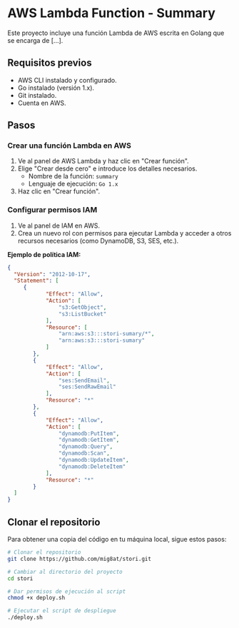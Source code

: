 # AWS Lambda Function - Summary

Este proyecto incluye una función Lambda de AWS escrita en Golang que se encarga de [...].

## Requisitos previos

- AWS CLI instalado y configurado.
- Go instalado (versión 1.x).
- Git instalado.
- Cuenta en AWS.

## Pasos

### Crear una función Lambda en AWS

1. Ve al panel de AWS Lambda y haz clic en "Crear función".
2. Elige "Crear desde cero" e introduce los detalles necesarios.
   - Nombre de la función: `summary`
   - Lenguaje de ejecución: `Go 1.x`
3. Haz clic en "Crear función".

### Configurar permisos IAM

1. Ve al panel de IAM en AWS.
2. Crea un nuevo rol con permisos para ejecutar Lambda y acceder a otros recursos necesarios (como DynamoDB, S3, SES, etc.).

**Ejemplo de política IAM:**

```json
{
  "Version": "2012-10-17",
  "Statement": [
     {
            "Effect": "Allow",
            "Action": [
                "s3:GetObject",
                "s3:ListBucket"
            ],
            "Resource": [
                "arn:aws:s3:::stori-sumary/*",
                "arn:aws:s3:::stori-sumary"
            ]
        },
        {
            "Effect": "Allow",
            "Action": [
                "ses:SendEmail",
                "ses:SendRawEmail"
            ],
            "Resource": "*"
        },
        {
            "Effect": "Allow",
            "Action": [
                "dynamodb:PutItem",
                "dynamodb:GetItem",
                "dynamodb:Query",
                "dynamodb:Scan",
                "dynamodb:UpdateItem",
                "dynamodb:DeleteItem"
            ],
            "Resource": "*"
        }
  ]
}
```


## Clonar el repositorio

Para obtener una copia del código en tu máquina local, sigue estos pasos:

```bash
# Clonar el repositorio
git clone https://github.com/mig8at/stori.git

# Cambiar al directorio del proyecto
cd stori

# Dar permisos de ejecución al script
chmod +x deploy.sh

# Ejecutar el script de despliegue
./deploy.sh